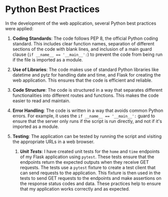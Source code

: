 # Python Best Practices

In the development of the web application, several Python best practices were applied:

1. **Coding Standards**: The code follows PEP 8, the official Python coding standard. This includes clear function names, separation of different sections of the code with blank lines, and inclusion of a main guard clause (`if __name__ == '__main__':`) to prevent the code from being run if the file is imported as a module.

2. **Use of Libraries**: The code makes use of standard Python libraries like datetime and pytz for handling date and time, and Flask for creating the web application. This ensures that the code is efficient and reliable.

3. **Code Structure**: The code is structured in a way that separates different functionalities into different routes and functions. This makes the code easier to read and maintain.

4. **Error Handling**: The code is written in a way that avoids common Python errors. For example, it uses the `if __name__ == '__main__':` guard to ensure that the server only runs if the script is run directly, and not if it's imported as a module.

5. **Testing**: The application can be tested by running the script and visiting the appropriate URLs in a web browser.
 
    1. ***Unit Tests***: I have created unit tests for the `home` and `time` endpoints of my Flask application using `pytest`. These tests ensure that the endpoints return the expected outputs when they receive GET requests.
    The tests use a `pytest` fixture to create a test client that can send requests to the application. This fixture is then used in the tests to send GET requests to the endpoints and make assertions on the response status codes and data.
     These practices help to ensure that my application works correctly and as expected.

